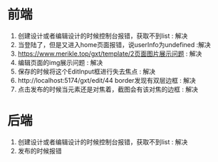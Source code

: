 # 前端

1. 创建设计或者编辑设计的时候控制台报错，获取不到list : 解决
2. 当登陆了，但是又进入home页面报错，说userInfo为undefined :解决
3. https://www.merikle.top/gxt/template/2页面图片展示问题 : 解决
4. 编辑页面的img展示问题 : 解决
5. 保存的时候将这个EditInput框进行失去焦点 : 解决
6. http://localhost:5174/gxt/edit/44 border发现有双层边框 : 解决
7. 点击发布的时候当元素还是对焦着，截图会有该对焦的边框 : 解决

# 后端

1. 创建设计或者编辑设计的时候控制台报错，获取不到list : 解决
2. 发布的时候报错
